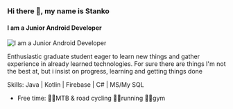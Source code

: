 
### Hi there 👋, my name is Stanko
#### I am a Junior Android Developer
![I am a Junior Android Developer](https://arturssmirnovs.github.io/github-profile-readme-generator/images/banner.png)

Enthusiastic graduate student eager to learn new things and gather experience in already learned technologies. For sure there are things I'm not the best at, but i insist on progress, learning and getting things done

Skills: Java | Kotlin | Firebase | C# | MS/My SQL

- Free time:
 🚴‍♂️MTB & road cycling
🏃‍♂️running
🏋️‍♂️gym

